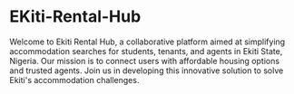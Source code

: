 # EKiti-Rental-Hub
Welcome to Ekiti Rental Hub, a collaborative platform aimed at simplifying accommodation searches for students, tenants, and agents in Ekiti State, Nigeria. Our mission is to connect users with affordable housing options and trusted agents. Join us in developing this innovative solution to solve Ekiti's accommodation challenges.
